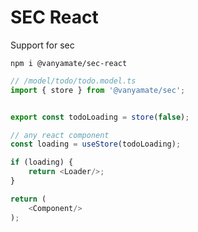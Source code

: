 # SEC React

Support for sec

```
npm i @vanyamate/sec-react
```

```typescript
// /model/todo/todo.model.ts
import { store } from '@vanyamate/sec';


export const todoLoading = store(false);
```

```typescript jsx
// any react component
const loading = useStore(todoLoading);

if (loading) {
    return <Loader/>;
}

return (
    <Component/>
);
```